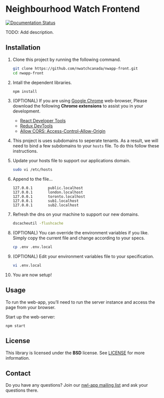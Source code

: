 # Neighbourhood Watch Frontend
[![Documentation Status](https://readthedocs.org/projects/nwapp-docs/badge/?version=latest)](https://nwapp-docs.readthedocs.io/en/latest/?badge=latest)

TODO: Add description.

## Installation

1. Clone this project by running the following command.

    ```bash
    git clone https://github.com/nwatchcanada/nwapp-front.git
    cd nwapp-front
    ```

2. Intall the dependent libraries.

    ```bash
    npm install
    ```

3. (OPTIONAL) If you are using [Google Chrome](https://www.google.com/chrome/) web-browser, Please download the following **Chrome extensions** to assist you in your development.

    * [React Developer Tools](https://chrome.google.com/webstore/detail/react-developer-tools/fmkadmapgofadopljbjfkapdkoienihi?hl=en)
    * [Redux DevTools](https://chrome.google.com/webstore/detail/redux-devtools/lmhkpmbekcpmknklioeibfkpmmfibljd?hl=en)
    * [Allow CORS: Access-Control-Allow-Origin](https://chrome.google.com/webstore/detail/allow-cors-access-control/lhobafahddgcelffkeicbaginigeejlf?hl=en)

4. This project is uses subdomains to seperate tenants. As a result, we will need to bind a few subdomains to your ``hosts`` file. To do this follow these instructions.

5. Update your hosts file to support our applications domain.

    ```bash
    sudo vi /etc/hosts
    ```

6. Append to the file...

    ```text
    127.0.0.1       public.localhost
    127.0.0.1       london.localhost
    127.0.0.1       toronto.localhost
    127.0.0.1       sub1.localhost
    127.0.0.1       sub2.localhost
    ```


7. Refresh the dns on your machine to support our new domains.

    ```bash
    dscacheutil -flushcache
    ```

8. (OPTIONAL) You can override the environment variables if you like. Simply copy the current file and change according to your specs.

    ```bash
    cp .env .env.local
    ```

9. (OPTIONAL) Edit your environment variables file to your specification.

    ```bash
    vi .env.local
    ```

10. You are now setup!


## Usage
To run the web-app, you’ll need to run the server instance and access the page from your browser.

Start up the web-server:

  ```
  npm start
  ```


## License
This library is licensed under the **BSD** license. See [LICENSE](LICENSE) for more information.


## Contact

Do you have any questions? Join our [nwl-app mailing list](https://groups.google.com/forum/#!forum/nwl-app) and ask your questions there.
